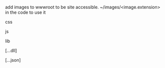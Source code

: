 add images to wwwroot to be site accessible.
~/images/<image.extension> in the code to use it


css

js

lib

[...dll]

[...json]
